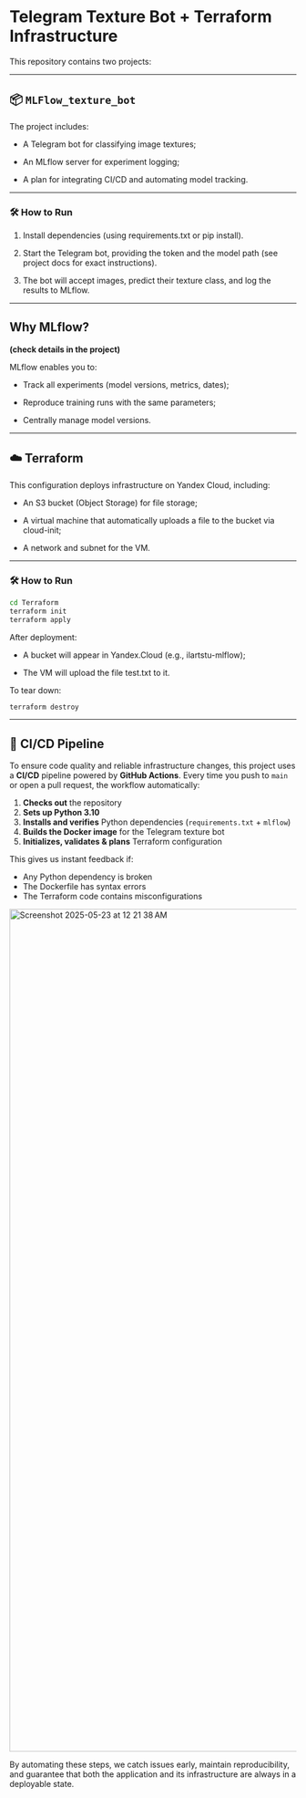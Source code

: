 # Telegram Texture Bot + Terraform Infrastructure

This repository contains two projects:

---

## 📦 `MLFlow_texture_bot`

The project includes:

- A Telegram bot for classifying image textures;

- An MLflow server for experiment logging;

- A plan for integrating CI/CD and automating model tracking.

---
### 🛠️ How to Run

1. Install dependencies (using requirements.txt or pip install).

2. Start the Telegram bot, providing the token and the model path (see project docs for exact instructions).

3. The bot will accept images, predict their texture class, and log the results to MLflow.

---
## Why MLflow? 
**(check details in the project)**

MLflow enables you to:

- Track all experiments (model versions, metrics, dates);

- Reproduce training runs with the same parameters;

- Centrally manage model versions.

---

## ☁️ Terraform

This configuration deploys infrastructure on Yandex Cloud, including:

- An S3 bucket (Object Storage) for file storage;

- A virtual machine that automatically uploads a file to the bucket via cloud-init;

- A network and subnet for the VM.

---
### 🛠️  How to Run

```bash
cd Terraform
terraform init
terraform apply
```

After deployment:

- A bucket will appear in Yandex.Cloud (e.g., ilartstu-mlflow);

- The VM will upload the file test.txt to it.

To tear down:

```bash
terraform destroy

```

---
## 🚀 CI/CD Pipeline

To ensure code quality and reliable infrastructure changes, this project uses a **CI/CD** pipeline powered by **GitHub Actions**. Every time you push to `main` or open a pull request, the workflow automatically:

1. **Checks out** the repository  
2. **Sets up Python 3.10**  
3. **Installs and verifies** Python dependencies (`requirements.txt` + `mlflow`)  
4. **Builds the Docker image** for the Telegram texture bot  
5. **Initializes, validates & plans** Terraform configuration  

This gives us instant feedback if:
- Any Python dependency is broken  
- The Dockerfile has syntax errors  
- The Terraform code contains misconfigurations  

<img width="1478" alt="Screenshot 2025-05-23 at 12 21 38 AM" src="https://github.com/user-attachments/assets/25438ab3-4021-4544-91b7-de105b1791d2" />


By automating these steps, we catch issues early, maintain reproducibility, and guarantee that both the application and its infrastructure are always in a deployable state.  





